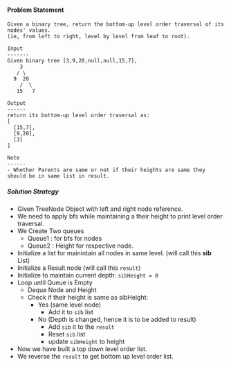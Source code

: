 #### Problem Statement
```
Given a binary tree, return the bottom-up level order traversal of its nodes' values. 
(ie, from left to right, level by level from leaf to root).

Input
-------
Given binary tree [3,9,20,null,null,15,7],
    3
   / \
  9  20
    /  \
   15   7

Output
------
return its bottom-up level order traversal as:
[
  [15,7],
  [9,20],
  [3]
]

Note
------
- Whether Parents are same or not if their heights are same they should be in same list in result.
```

##### Solution Strategy
- Given TreeNode Object with left and right node reference.
- We need to apply bfs while maintaining a their height to print level order traversal.
- We Create Two queues
  - Queue1 : for bfs for nodes 
  - Queue2 : Height for respective node.
- Initialize a list for mainintain all nodes in same level. (will call this **sib** List)
- Initialize a Result node (will call this `result`)
- Initialize to maintain current depth: `sibHeight = 0`
- Loop until Queue is Empty
  - Deque Node and Height
  - Check if their height is same as sibHeight:
    - Yes (same level node)
      - Add it to `sib` list
    - No (Depth is changed, hence it is to be added to result)
      - Add `sib` it to the `result`
      - Reset `sib` list
      - update `sibHeight` to height
- Now we have built a top down level order list.
- We reverse the `result` to get bottom up level order list.
